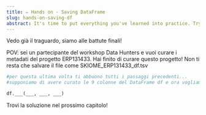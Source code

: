 ```yaml
---
title: ✏️ Hands on - Saving DataFrame
slug: hands-on-saving-df
abstract: It's time to put everything you've learned into practice. Try to correctly complete this code!
---
```


Vedo già il traguardo, siamo alle battute finali!

POV: sei un partecipante del workshop Data Hunters e vuoi curare i metadati del progetto ERP131433. Hai finito di curare questo progetto! Non ti resta che salvare il file come SKIOME_ERP131433_df.tsv


```python
#per questa ultima volta ti abbuono tutti i passaggi precedenti...
#supponiamo di avere curato le 9 colonne del DataFrame df e ora vogliamo salvarlo con il nome "SKIOME_ERP131433_df.tsv"

df.___(___, ___, ___)
```

Trovi la soluzione nel prossimo capitolo!